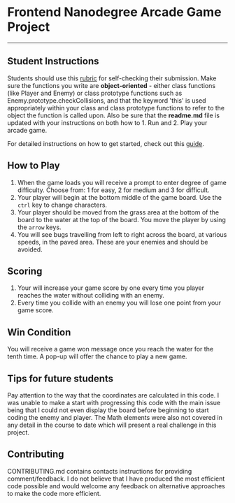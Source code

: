 # Frontend Nanodegree Arcade Game Project
---

## Student Instructions

Students should use this [rubric](https://review.udacity.com/#!/projects/2696458597/rubric) for self-checking their submission. Make sure the functions you write are **object-oriented** - either class functions (like Player and Enemy) or class prototype functions such as Enemy.prototype.checkCollisions, and that the keyword 'this' is used appropriately within your class and class prototype functions to refer to the object the function is called upon. Also be sure that the **readme.md** file is updated with your instructions on both how to 1. Run and 2. Play your arcade game.

For detailed instructions on how to get started, check out this [guide](https://docs.google.com/document/d/1v01aScPjSWCCWQLIpFqvg3-vXLH2e8_SZQKC8jNO0Dc/pub?embedded=true).

## How to Play
1. When the game loads you will receive a prompt to enter degree of game difficulty. Choose from: 1 for easy, 2 for medium and 3 for difficult.
2. Your player will begin at the bottom middle of the game board. Use the `ctrl` key to change characters.
3. Your player should be moved from the grass area at the bottom of the board to the water at the top of the board. You move the player by using the `arrow` keys.
4. You will see bugs travelling from left to right across the board, at various speeds, in the paved area. These are your enemies and should be avoided.

## Scoring
1. Your will increase your game score by one every time you player reaches the water without colliding with an enemy.
2. Every time you collide with an enemy you will lose one point from your game score.

## Win Condition
You will receive a game won message once you reach the water for the tenth time. A pop-up will offer the chance to play a new game.

## Tips for future students
Pay attention to the way that the coordinates are calculated in this code. I was unable to make a start with progressing this code with the main issue being that I could not even display the board before beginning to start coding the enemy and player. The Math elements were also not covered in any detail in the course to date which will present a real challenge in this project.

## Contributing
CONTRIBUTING.md contains contacts instructions for providing comment/feedback. I do not believe that I have produced the most efficient code possible and would welcome any feedback on alternative approaches to make the code more efficient.
